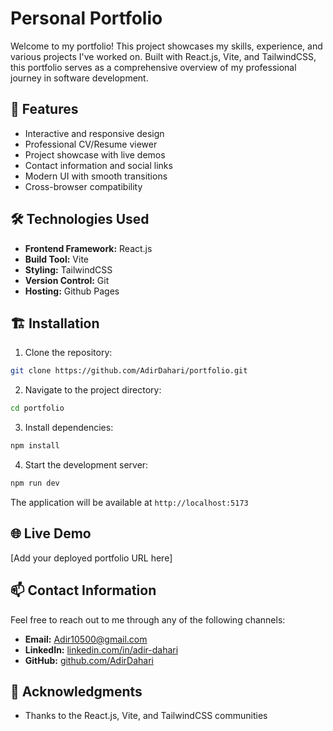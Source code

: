 # Personal Portfolio

Welcome to my portfolio! This project showcases my skills, experience, and various projects I've worked on. Built with React.js, Vite, and TailwindCSS, this portfolio serves as a comprehensive overview of my professional journey in software development.

## 🚀 Features

- Interactive and responsive design
- Professional CV/Resume viewer
- Project showcase with live demos
- Contact information and social links
- Modern UI with smooth transitions
- Cross-browser compatibility

## 🛠️ Technologies Used

- **Frontend Framework:** React.js
- **Build Tool:** Vite
- **Styling:** TailwindCSS
- **Version Control:** Git
- **Hosting:** Github Pages

## 🏗️ Installation

1. Clone the repository:

```bash
git clone https://github.com/AdirDahari/portfolio.git
```

2. Navigate to the project directory:

```bash
cd portfolio
```

3. Install dependencies:

```bash
npm install
```

4. Start the development server:

```bash
npm run dev
```

The application will be available at `http://localhost:5173`

## 🌐 Live Demo

[Add your deployed portfolio URL here]

## 📫 Contact Information

Feel free to reach out to me through any of the following channels:

- **Email:** [Adir10500@gmail.com](mailto:Adir10500@gmail.com)
- **LinkedIn:** [linkedin.com/in/adir-dahari](https://www.linkedin.com/in/adir-dahari/)
- **GitHub:** [github.com/AdirDahari](https://github.com/AdirDahari)

## 🙏 Acknowledgments

- Thanks to the React.js, Vite, and TailwindCSS communities
